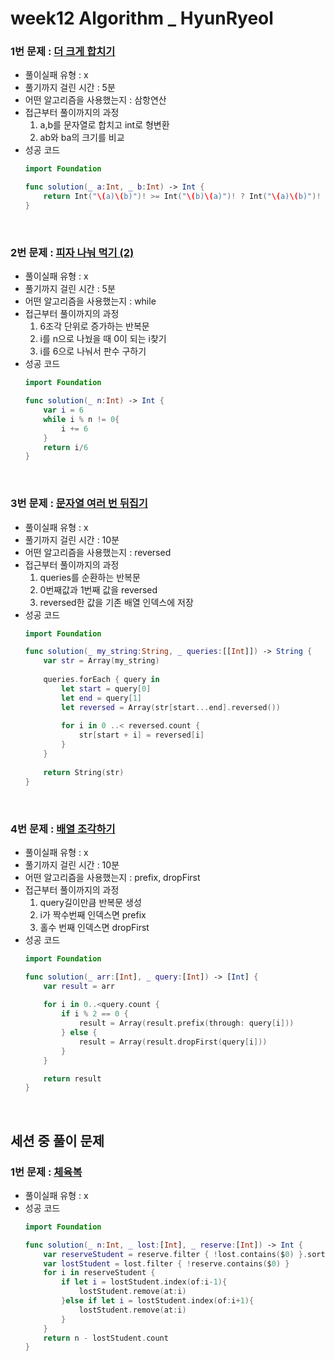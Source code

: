 # week12 Algorithm _ HyunRyeol
### 1번 문제 : [더 크게 합치기](https://school.programmers.co.kr/learn/courses/30/lessons/181939) 
- 풀이실패 유형 : x
- 풀기까지 걸린 시간 : 5분
- 어떤 알고리즘을 사용했는지 : 삼항연산
- 접근부터 풀이까지의 과정
    1. a,b를 문자열로 합치고 int로 형변환
    2. ab와 ba의 크기를 비교
- 성공 코드
    ```swift
    import Foundation

    func solution(_ a:Int, _ b:Int) -> Int {
        return Int("\(a)\(b)")! >= Int("\(b)\(a)")! ? Int("\(a)\(b)")! : Int("\(b)\(a)")!
    }
    ```
<br>

### 2번 문제 : [피자 나눠 먹기 (2)](https://school.programmers.co.kr/learn/courses/30/lessons/120815) 
- 풀이실패 유형 : x
- 풀기까지 걸린 시간 : 5분
- 어떤 알고리즘을 사용했는지 : while
- 접근부터 풀이까지의 과정
    1. 6조각 단위로 증가하는 반복문
    2. i를 n으로 나눴을 때 0이 되는 i찾기
    3. i를 6으로 나눠서 판수 구하기
- 성공 코드
    ```swift
    import Foundation

    func solution(_ n:Int) -> Int {
        var i = 6
        while i % n != 0{
            i += 6
        }
        return i/6
    }
    ```
<br>

### 3번 문제 : [문자열 여러 번 뒤집기](https://school.programmers.co.kr/learn/courses/30/lessons/181913) 
- 풀이실패 유형 : x
- 풀기까지 걸린 시간 : 10분
- 어떤 알고리즘을 사용했는지 : reversed
- 접근부터 풀이까지의 과정
    1. queries를 순환하는 반복문
    2. 0번째값과 1번째 값을 reversed
    3. reversed한 값을 기존 배열 인덱스에 저장
- 성공 코드
    ```swift
    import Foundation

    func solution(_ my_string:String, _ queries:[[Int]]) -> String {
        var str = Array(my_string)
        
        queries.forEach { query in
            let start = query[0]
            let end = query[1]
            let reversed = Array(str[start...end].reversed())
            
            for i in 0 ..< reversed.count {
                str[start + i] = reversed[i]
            }
        }
        
        return String(str)
    }
    ```
<br>

### 4번 문제 : [배열 조각하기](https://school.programmers.co.kr/learn/courses/30/lessons/181893)
- 풀이실패 유형 : x
- 풀기까지 걸린 시간 : 10분
- 어떤 알고리즘을 사용했는지 : prefix, dropFirst
- 접근부터 풀이까지의 과정
    1. query길이만큼 반복문 생성
    2. i가 짝수번째 인덱스면 prefix
    3. 홀수 번째 인덱스면 dropFirst
- 성공 코드
    ```swift
    import Foundation

    func solution(_ arr:[Int], _ query:[Int]) -> [Int] {
        var result = arr
        
        for i in 0..<query.count {
            if i % 2 == 0 {
                result = Array(result.prefix(through: query[i]))
            } else {
                result = Array(result.dropFirst(query[i]))
            }
        }

        return result
    }
    ```
<br>



## 세션 중 풀이 문제

### 1번 문제 : [체육복](https://school.programmers.co.kr/learn/courses/30/lessons/42862)
- 풀이실패 유형 : x
- 성공 코드
    ```swift
    import Foundation

    func solution(_ n:Int, _ lost:[Int], _ reserve:[Int]) -> Int {
        var reserveStudent = reserve.filter { !lost.contains($0) }.sorted()
        var lostStudent = lost.filter { !reserve.contains($0) }
        for i in reserveStudent {
            if let i = lostStudent.index(of:i-1){
                lostStudent.remove(at:i)
            }else if let i = lostStudent.index(of:i+1){
                lostStudent.remove(at:i)
            }
        }
        return n - lostStudent.count
    }
    ```
<br>
